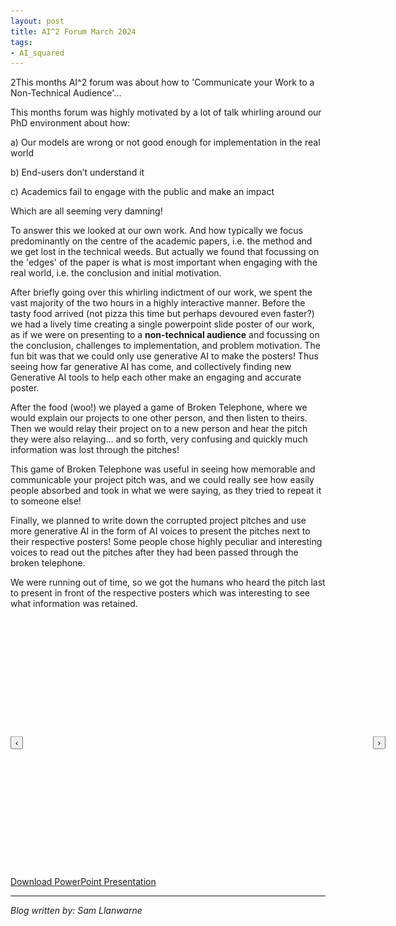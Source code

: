 ```yaml
---
layout: post
title: AI^2 Forum March 2024
tags:
- AI_squared
---
```


<style>
#slideshow img {
    width: 100%;
    position: absolute;
    top: 0;
    left: 0;
    opacity: 0;
    transition: opacity 1s ease-in-out; /* 1 second fade transition */
}
</style>

2This months AI^2 forum was about how to 'Communicate your Work to a Non-Technical Audience'...

This months forum was highly motivated by a lot of talk whirling around our PhD environment about how:

a) Our models are wrong or not good enough for implementation in the real world

b) End-users don’t understand it

c) Academics fail to engage with the public and make an impact

Which are all seeming very damning!

To answer this we looked at our own work. And how typically we focus predominantly on the centre of the academic papers, i.e. the method and we get lost in the technical weeds. But actually we found that focussing on the 'edges' of the paper is what is most important when engaging with the real world, i.e. the conclusion and initial motivation.

After briefly going over this whirling indictment of our work, we spent the vast majority of the two hours in a highly interactive manner. Before the tasty food arrived (not pizza this time but perhaps devoured even faster?) we had a lively time creating a single powerpoint slide poster of our work, as if we were on presenting to a **non-technical audience** and focussing on the conclusion, challenges to implementation, and problem motivation. The fun bit was that we could only use generative AI to make the posters! Thus seeing how far generative AI has come, and collectively finding new Generative AI tools to help each other make an engaging and accurate poster.

After the food (woo!) we played a game of Broken Telephone, where we would explain our projects to one other person, and then listen to theirs. Then we would relay their project on to a new person and hear the pitch they were also relaying... and so forth, very confusing and quickly much information was lost through the pitches!

This game of Broken Telephone was useful in seeing how memorable and communicable your project pitch was, and we could really see how easily people absorbed and took in what we were saying, as they tried to repeat it to someone else!

Finally, we planned to write down the corrupted project pitches and use more generative AI in the form of AI voices to present the pitches next to their respective posters! Some people chose highly peculiar and interesting voices to read out the pitches after they had been passed through the broken telephone.

We were running out of time, so we got the humans who heard the pitch last to present in front of the respective posters which was interesting to see what information was retained.

<div id="slideshow" style="position: relative; width: 600px; height: 400px; overflow: hidden;">
  <img src="/images/AI_Squared_Mar2024/Slide1.JPG" style="width: 100%; display: none;">
  <img src="/images/AI_Squared_Mar2024/Slide2.JPG" style="width: 100%; display: none;">
  <img src="/images/AI_Squared_Mar2024/Slide3.JPG" style="width: 100%; display: none;">
  <img src="/images/AI_Squared_Mar2024/Slide4.JPG" style="width: 100%; display: none;">
  <img src="/images/AI_Squared_Mar2024/Slide5.JPG" style="width: 100%; display: none;">
  <img src="/images/AI_Squared_Mar2024/Slide6.JPG" style="width: 100%; display: none;">
  <img src="/images/AI_Squared_Mar2024/Slide7.JPG" style="width: 100%; display: none;">
  <img src="/images/AI_Squared_Mar2024/Slide8.JPG" style="width: 100%; display: none;">
  <img src="/images/AI_Squared_Mar2024/Slide9.JPG" style="width: 100%; display: none;">
  <img src="/images/AI_Squared_Mar2024/Slide10.JPG" style="width: 100%; display: none;">
  <img src="/images/AI_Squared_Mar2024/Slide11.JPG" style="width: 100%; display: none;">
  <img src="/images/AI_Squared_Mar2024/Slide12.JPG" style="width: 100%; display: none;">
  <img src="/images/AI_Squared_Mar2024/Slide13.JPG" style="width: 100%; display: none;">
  <img src="/images/AI_Squared_Mar2024/Slide14.JPG" style="width: 100%; display: none;">
  <img src="/images/AI_Squared_Mar2024/Slide15.JPG" style="width: 100%; display: none;">
  <img src="/images/AI_Squared_Mar2024/Slide16.JPG" style="width: 100%; display: none;">
  <img src="/images/AI_Squared_Mar2024/Slide17.JPG" style="width: 100%; display: none;">
  <img src="/images/AI_Squared_Mar2024/Slide18.JPG" style="width: 100%; display: none;">
  <img src="/images/AI_Squared_Mar2024/Slide19.JPG" style="width: 100%; display: none;">
  <img src="/images/AI_Squared_Mar2024/Slide20.JPG" style="width: 100%; display: none;">
  <!-- Add more images as needed -->
  <button id="leftButton" style="position: absolute; left: 0; top: 50%; transform: translateY(-50%);">‹</button>
  <button id="rightButton" style="position: absolute; right: 0; top: 50%; transform: translateY(-50%);">›</button>
</div>

<script>
var currentSlide = 0;
var slides = document.querySelectorAll('#slideshow img');

function showSlide(index) {
  slides[currentSlide].style.opacity = 0; // Hide current slide by fading out
  currentSlide = index;
  if (currentSlide < 0) currentSlide = slides.length - 1;  // Wrap around to last slide if index is negative
  if (currentSlide >= slides.length) currentSlide = 0;  // Wrap around to first slide if index exceeds count
  slides[currentSlide].style.opacity = 1; // Show new slide by fading in
}

document.getElementById('leftButton').onclick = function() {
  showSlide(currentSlide - 1);
};

document.getElementById('rightButton').onclick = function() {
  showSlide(currentSlide + 1);
};

window.onload = function() {
  slides[0].style.opacity = 1; // Initialize slideshow with the first slide visible
};
</script>

[Download PowerPoint Presentation](https://github.com/leeds-ai-cdt/leeds-ai-cdt.github.io/raw/master/images/AI_Squared_Mar2024/AI_Squared_Mar2024.pptx)

---

*Blog written by: Sam Llanwarne*
